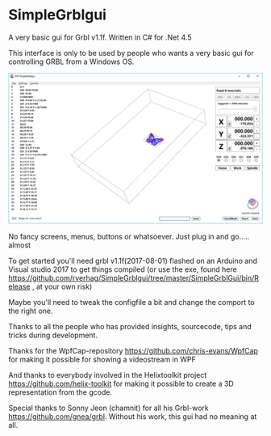 # SimpleGrblgui
A very basic gui for Grbl v1.1f. Written in C# for .Net 4.5

This interface is only to be used by people who wants a very basic gui for controlling GRBL from a Windows OS.

![](https://github.com/rverhag/SimpleGrblgui/blob/master/WikiImages/Butterfly.jpg)

No fancy screens, menus, buttons or whatsoever. Just plug in and go..... almost

To get started you'll need grbl v1.1f(2017-08-01) flashed on an Arduino and Visual studio 2017 to get things compiled (or use the exe,  found here https://github.com/rverhag/SimpleGrblgui/tree/master/SimpleGrblGui/bin/Release , at your own risk)

Maybe you'll need to tweak the configfile a bit and change the comport to the right one.



Thanks to all the people who has provided insights, sourcecode, tips and tricks during development.

Thanks for the WpfCap-repository
https://github.com/chris-evans/WpfCap
for making it possible for showing a videostream in WPF

And thanks to everybody involved in the Helixtoolkit project
https://github.com/helix-toolkit
for making it possible to create a 3D representation from the gcode.

Special thanks to Sonny Jeon (chamnit) for all his Grbl-work https://github.com/gnea/grbl. Without his work, this gui had no meaning at all.

